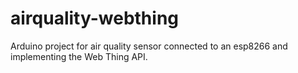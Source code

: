 # airquality-webthing
Arduino project for air quality sensor connected to an esp8266 and implementing the Web Thing API.
